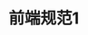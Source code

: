 <!--
 * @Author: your name
 * @Date: 2020-04-18 16:47:55
 * @LastEditTime: 2020-04-18 17:09:55
 * @LastEditors: Please set LastEditors
 * @Description: In User Settings Edit
 * @FilePath: \frontEnd-specification\docs\README.md
 -->
# 前端规范1
